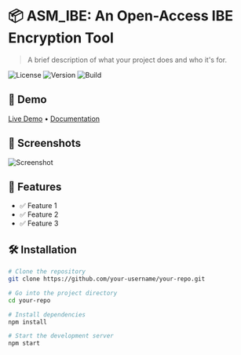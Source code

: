 # 📦 ASM_IBE: An Open-Access IBE Encryption Tool 

> A brief description of what your project does and who it's for.

![License](https://img.shields.io/badge/license-MIT-blue.svg)
![Version](https://img.shields.io/badge/version-1.0.0-green)
![Build](https://img.shields.io/badge/build-passing-brightgreen)

## 🚀 Demo

[Live Demo](https://your-demo-link.com) • [Documentation](https://your-docs-link.com)

## 📸 Screenshots

![Screenshot](link-to-screenshot.png)

## 🧰 Features

- ✅ Feature 1
- ✅ Feature 2
- ✅ Feature 3

## 🛠️ Installation

```bash
# Clone the repository
git clone https://github.com/your-username/your-repo.git

# Go into the project directory
cd your-repo

# Install dependencies
npm install

# Start the development server
npm start

